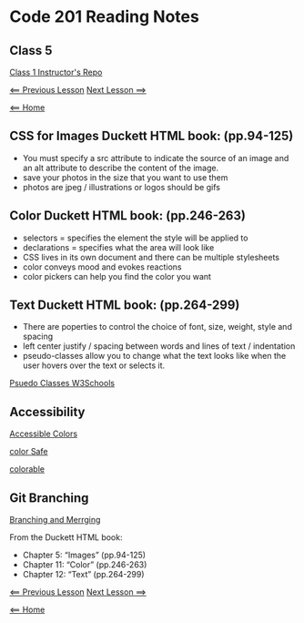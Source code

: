 # Code 201 Reading Notes

## Class 5 

[Class 1 Instructor's Repo](https://github.com/codefellows/seattle-201n21/tree/master/class-01)

[<== Previous Lesson](class-04.md) [Next Lesson ==>](class-06.md)

[<== Home](README.md)

## CSS for Images Duckett HTML book: (pp.94-125)

+ You must specify a src attribute to indicate the source of an image and an alt attribute to describe the content of the image.
+ save your photos in the size that you want to use them 
+ photos are jpeg / illustrations or logos should be gifs

## Color Duckett HTML book: (pp.246-263)

+ selectors = specifies the element the style will be applied to
+ declarations = specifies what the area will look like
+ CSS lives in its own document and there can be multiple stylesheets
+ color conveys mood and evokes reactions 
+ color pickers can help you find the color you want

## Text Duckett HTML book: (pp.264-299)

+ There are poperties to control the choice of font, size, weight, style and spacing
+ left center justify / spacing between words and lines of text / indentation
+ pseudo-classes allow you to change what the text looks like when the user hovers over the text or selects it. 

[Psuedo Classes W3Schools](https://www.w3schools.com/css/css_pseudo_classes.asp)

## Accessibility 

[Accessible Colors](https://accessible-colors.com/)

[color Safe](http://colorsafe.co/)

[colorable](https://colorable.jxnblk.com/)

## Git Branching

[Branching and Merrging](https://git-scm.com/book/en/v2/Git-Branching-Basic-Branching-and-Merging)

From the Duckett HTML book:

+ Chapter 5: “Images” (pp.94-125)
+ Chapter 11: “Color” (pp.246-263)
+ Chapter 12: “Text” (pp.264-299)

[<== Previous Lesson](class-04.md) [Next Lesson ==>](class-06.md)

[<== Home](README.md)